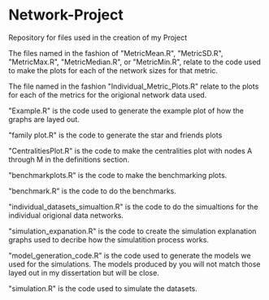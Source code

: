 # Network-Project
Repository for files used in the creation of my Project

The files named in the fashion of "MetricMean.R", "MetricSD.R", "MetricMax.R", "MetricMedian.R", or "MetricMin.R", relate to the code used to make the plots for each of the network sizes for that metric.

The file named in the fashion "Individual_Metric_Plots.R" relate to the plots for each of the metrics for the origional network data used.

"Example.R" is the code used to generate the example plot of how the graphs are layed out.

"family plot.R" is the code to generate the star and friends plots

"CentralitiesPlot.R" is the code to make the centralities plot with nodes A through M in the definitions section.

"benchmarkplots.R" is the code to make the benchmarking plots.

"benchmark.R" is the code to do the benchmarks.

"individual_datasets_simualtion.R" is the code to do the simualtions for the individual origional data networks.

"simulation_expanation.R" is the code to create the simulation explanation graphs used to decribe how the simulatition process works.

"model_generation_code.R" is the code used to generate the models we used for the simulations. The models produced by you will not match those layed out in my dissertation but will be close.

"simulation.R" is the code used to simulate the datasets.
